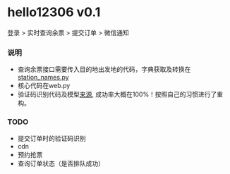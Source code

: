# hello12306 v0.1
登录 > 实时查询余票 > 提交订单 > 微信通知



### 说明
- 查询余票接口需要传入目的地出发地的代码，字典获取及转换在[station_names.py](py-files/station_names.py)
- 核心代码在web.py
- 验证码识别代码及模型[来源](https://github.com/zhaipro/easy12306), 成功率大概在100%！按照自己的习惯进行了重构。

### TODO
- 提交订单时的验证码识别
- cdn
- 预约抢票
- 查询订单状态（是否排队成功）
